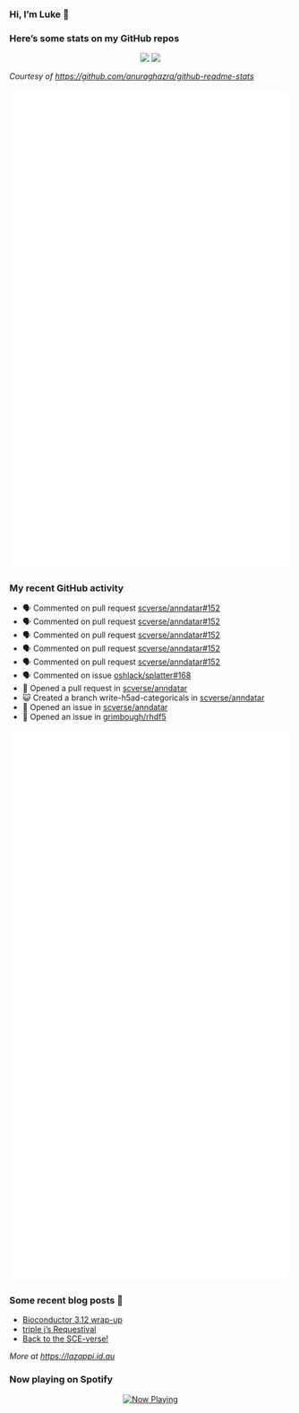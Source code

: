 
<!-- README.md is generated from README.Rmd. Please edit that file -->

### Hi, I’m Luke 👋

<!--
**lazappi/lazappi** is a ✨ _special_ ✨ repository because its `README.md` (this file) appears on your GitHub profile.

Here are some ideas to get you started:

- 🔭 I’m currently working on ...
- 🌱 I’m currently learning ...
- 👯 I’m looking to collaborate on ...
- 🤔 I’m looking for help with ...
- 💬 Ask me about ...
- 📫 How to reach me: ...
- 😄 Pronouns: ...
- ⚡ Fun fact: ...
-->

### Here’s some stats on my GitHub repos

<p align="center">
<img src="https://github-readme-stats.vercel.app/api?username=lazappi&count_private=true&show_icons=true&theme=buefy&hide_title=True">
<img src="https://github-readme-stats.vercel.app/api/top-langs/?username=lazappi&hide=html&theme=buefy&layout=compact">
</p>

*Courtesy of <https://github.com/anuraghazra/github-readme-stats>*

<p align="center" style="width:100%;">
<img src="https://github.com/lazappi/lazappi/raw/main/github-intro.svg">
</p>

### My recent GitHub activity

- 🗣 Commented on pull request
  [scverse/anndatar#152](https://github.com/scverse/anndatar#152)
- 🗣 Commented on pull request
  [scverse/anndatar#152](https://github.com/scverse/anndatar#152)
- 🗣 Commented on pull request
  [scverse/anndatar#152](https://github.com/scverse/anndatar#152)
- 🗣 Commented on pull request
  [scverse/anndatar#152](https://github.com/scverse/anndatar#152)
- 🗣 Commented on pull request
  [scverse/anndatar#152](https://github.com/scverse/anndatar#152)
- 🗣 Commented on issue
  [oshlack/splatter#168](https://github.com/oshlack/splatter#168)
- 🤔 Opened a pull request in
  [scverse/anndatar](https://github.com/scverse/anndatar)
- 😺 Created a branch write-h5ad-categoricals in
  [scverse/anndatar](https://github.com/scverse/anndatar)
- 🤔 Opened an issue in
  [scverse/anndatar](https://github.com/scverse/anndatar)
- 🤔 Opened an issue in
  [grimbough/rhdf5](https://github.com/grimbough/rhdf5)

<p align="center" style="width:100%;">
<img src="https://github.com/lazappi/lazappi/raw/main/github-status.svg">
</p>

### Some recent blog posts 📝

- [Bioconductor 3.12
  wrap-up](https://lazappi.id.au/posts/2020-10-30-bioconductor-3-12-wrap-up/index.html)
- [triple j’s
  Requestival](https://lazappi.id.au/posts/2020-07-11-requestival/index.html)
- [Back to the
  SCE-verse!](https://lazappi.id.au/posts/2020-05-12-back-to-the-sce-verse/index.html)

*More at <https://lazappi.id.au>*

<!-- ### My latest tweet 👇 and retweet 👉 -->

### Now playing on Spotify

<p align="center">
<a href="https://now-playing-profile.lazappi.vercel.app/now-playing?open">
<img src="https://now-playing-profile.lazappi.vercel.app/now-playing" width="256" height="64" alt="Now Playing">
</a>
</p>
